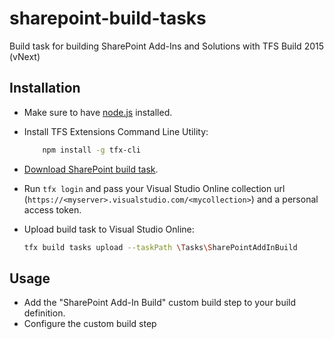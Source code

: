 # sharepoint-build-tasks
Build task for building SharePoint Add-Ins and Solutions with TFS Build 2015 (vNext)

## Installation
* Make sure to have [node.js](https://nodejs.org/) installed.
* Install TFS Extensions Command Line Utility:

    ```bash
        npm install -g tfx-cli
    ```
    
* [Download SharePoint build task](https://github.com/iozag/sharepoint-build-tasks/releases).
* Run `tfx login` and pass your Visual Studio Online collection url (`https://<myserver>.visualstudio.com/<mycollection>`) and a personal access token. 
* Upload build task to Visual Studio Online:

    ```bash
    tfx build tasks upload --taskPath \Tasks\SharePointAddInBuild
    ```
    
## Usage
* Add the "SharePoint Add-In Build" custom build step to your build definition.
* Configure the custom build step